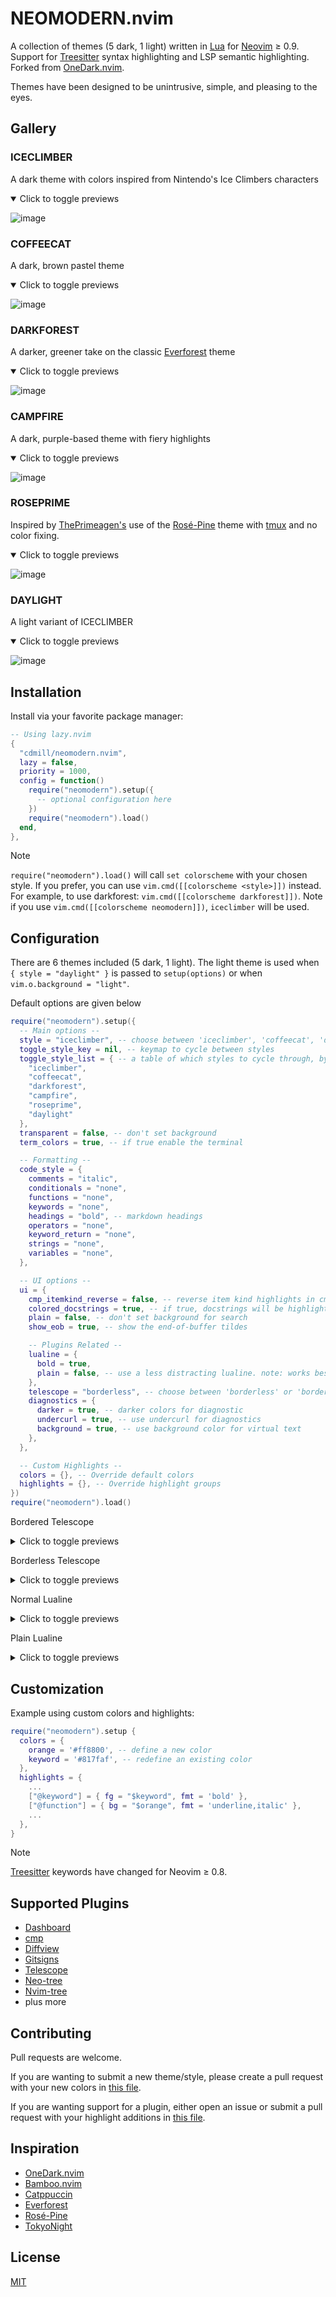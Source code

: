 # NEOMODERN.nvim

A collection of themes (5 dark, 1 light) written in [Lua](https://www.lua.org) for [Neovim](https://github.com/neovim/neovim) $\geq$ 0.9.
Support for [Treesitter](https://github.com/nvim-treesitter/nvim-treesitter) syntax highlighting and LSP semantic highlighting.
Forked from [OneDark.nvim](https://github.com/navarasu/onedark.nvim).

Themes have been designed to be unintrusive, simple, and pleasing to the eyes.

## Gallery

### ICECLIMBER

A dark theme with colors inspired from Nintendo's Ice Climbers characters

<details open>
<summary>Click to toggle previews</summary>

![image](https://github.com/cdmill/neomodern.nvim/blob/assets/iceclimber.png)

</details>

### COFFEECAT

A dark, brown pastel theme

<details open>
<summary>Click to toggle previews</summary>

![image](https://github.com/cdmill/neomodern.nvim/blob/assets/coffeecat.png)

</details>

### DARKFOREST

A darker, greener take on the classic [Everforest](https://github.com/sainnhe/everforest) theme

<details open>
<summary>Click to toggle previews</summary>

![image](https://github.com/cdmill/neomodern.nvim/blob/assets/darkforest.png)

</details>

### CAMPFIRE

A dark, purple-based theme with fiery highlights

<details open>
<summary>Click to toggle previews</summary>

![image](https://github.com/cdmill/neomodern.nvim/blob/assets/campfire.png)

</details>

### ROSEPRIME

Inspired by [ThePrimeagen's](https://github.com/ThePrimeagen) use of the [Rosé-Pine](https://github.com/rose-pine/neovim) theme with [tmux](https://github.com/tmux/tmux/wiki) and no color fixing.

<details open>
<summary>Click to toggle previews</summary>

![image](https://github.com/cdmill/neomodern.nvim/blob/assets/roseprime.png)

</details>

### DAYLIGHT

A light variant of ICECLIMBER

<details open>
<summary>Click to toggle previews</summary>

![image](https://github.com/cdmill/neomodern.nvim/blob/assets/daylight.png)

</details>

## Installation

Install via your favorite package manager:

```lua
-- Using lazy.nvim
{
  "cdmill/neomodern.nvim",
  lazy = false,
  priority = 1000,
  config = function()
    require("neomodern").setup({
      -- optional configuration here
    })
    require("neomodern").load()
  end,
},
```

> [!NOTE]
> `require("neomodern").load()` will call `set colorscheme` with your chosen style.
> If you prefer, you can use `vim.cmd([[colorscheme <style>]])` instead. For
> example, to use darkforest: `vim.cmd([[colorscheme darkforest]])`. Note if you
> use `vim.cmd([[colorscheme neomodern]])`, `iceclimber` will be used.

## Configuration

There are 6 themes included (5 dark, 1 light). The light theme is used when `{ style = "daylight" }` is passed to `setup(options)` or when `vim.o.background = "light"`.

Default options are given below

```lua
require("neomodern").setup({
  -- Main options --
  style = "iceclimber", -- choose between 'iceclimber', 'coffeecat', 'darkforest', 'campfire', 'roseprime', 'daylight'
  toggle_style_key = nil, -- keymap to cycle between styles
  toggle_style_list = { -- a table of which styles to cycle through, by default all styles are included
    "iceclimber",
    "coffeecat",
    "darkforest",
    "campfire",
    "roseprime",
    "daylight"
  },
  transparent = false, -- don't set background
  term_colors = true, -- if true enable the terminal

  -- Formatting --
  code_style = {
    comments = "italic",
    conditionals = "none",
    functions = "none",
    keywords = "none",
    headings = "bold", -- markdown headings
    operators = "none",
    keyword_return = "none",
    strings = "none",
    variables = "none",
  },

  -- UI options --
  ui = {
    cmp_itemkind_reverse = false, -- reverse item kind highlights in cmp menu
    colored_docstrings = true, -- if true, docstrings will be highlighted like strings, otherwise they will be highlighted like comments
    plain = false, -- don't set background for search
    show_eob = true, -- show the end-of-buffer tildes

    -- Plugins Related --
    lualine = {
      bold = true,
      plain = false, -- use a less distracting lualine. note: works best when no lualine separators are used
    },
    telescope = "borderless", -- choose between 'borderless' or 'bordered'
    diagnostics = {
      darker = true, -- darker colors for diagnostic
      undercurl = true, -- use undercurl for diagnostics
      background = true, -- use background color for virtual text
    },
  },

  -- Custom Highlights --
  colors = {}, -- Override default colors
  highlights = {}, -- Override highlight groups
})
require("neomodern").load()
```

Bordered Telescope
<details close>
<summary>Click to toggle previews</summary>

![image](https://github.com/cdmill/neomodern.nvim/blob/assets/bordered.png)

</details>

Borderless Telescope
<details close>
<summary>Click to toggle previews</summary>

![image](https://github.com/cdmill/neomodern.nvim/blob/assets/borderless.png)

</details>

Normal Lualine
<details close>
<summary>Click to toggle previews</summary>

![image](https://github.com/cdmill/neomodern.nvim/blob/assets/regular_lualine.png)

</details>

Plain Lualine
<details close>
<summary>Click to toggle previews</summary>

![image](https://github.com/cdmill/neomodern.nvim/blob/assets/plain_lualine.png)

</details>

## Customization

Example using custom colors and highlights:

```lua
require("neomodern").setup {
  colors = {
    orange = '#ff8800', -- define a new color
    keyword = '#817faf', -- redefine an existing color
  },
  highlights = {
    ...
    ["@keyword"] = { fg = "$keyword", fmt = 'bold' },
    ["@function"] = { bg = "$orange", fmt = 'underline,italic' },
    ...
  },
}
```

> [!NOTE]
> [Treesitter](https://github.com/nvim-treesitter/nvim-treesitter) keywords have changed for Neovim $\geq$ 0.8.


## Supported Plugins

- [Dashboard](https://github.com/nvimdev/dashboard-nvim)
- [cmp](https://github.com/hrsh7th/nvim-cmp)
- [Diffview](https://github.com/sindrets/diffview.nvim)
- [Gitsigns](https://github.com/lewis6991/gitsigns.nvim)
- [Telescope](https://github.com/nvim-telescope/telescope.nvim)
- [Neo-tree](https://github.com/nvim-neo-tree/neo-tree.nvim)
- [Nvim-tree](https://github.com/nvim-tree/nvim-tree.lua)
- plus more


## Contributing

Pull requests are welcome.

If you are wanting to submit a new theme/style, please create a pull request with your new colors in [this file](https://github.com/cdmill/neomodern.nvim/blob/main/lua/neomodern/palette.lua).

If you are wanting support for a plugin, either open an issue or submit a pull request with your highlight additions in [this file](https://github.com/cdmill/neomodern.nvim/blob/main/lua/neomodern/highlights.lua).

## Inspiration

- [OneDark.nvim](https://github.com/navarasu/onedark.nvim)
- [Bamboo.nvim](https://github.com/ribru17/bamboo.nvim)
- [Catppuccin](https://github.com/catppuccin/nvim)
- [Everforest](https://github.com/sainnhe/everforest)
- [Rosé-Pine](https://github.com/rose-pine/neovim)
- [TokyoNight](https://github.com/folke/tokyonight.nvim)

## License

[MIT](https://choosealicense.com/licenses/mit/)






